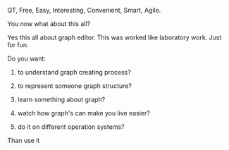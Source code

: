 QT,
Free,
Easy,
Interesting,
Convenient,
Smart,
Agile.

You now what about this all?

Yes this all about graph editor.
This was worked like laboratory work. Just for fun.


Do you want:

1) to understand graph creating process?

2) to represent someone graph structure?

3) learn something about graph?

4) watch how graph's can make you live easier?

5) do it on different operation systems?


Than use it